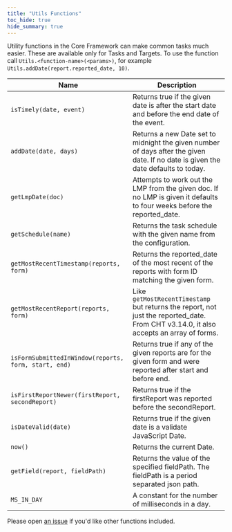 ```yaml
---
title: "Utils Functions"
toc_hide: true
hide_summary: true
---
```


Utility functions in the Core Framework can make common tasks much easier. These are available only for Tasks and Targets. To use the function call `Utils.<function-name>(<params>)`, for example `Utils.addDate(report.reported_date, 10)`.

| Name | Description |
|---|---|
| `isTimely(date, event)` | Returns true if the given date is after the start date and before the end date of the event. |
| `addDate(date, days)` | Returns a new Date set to midnight the given number of days after the given date. If no date is given the date defaults to today. |
| `getLmpDate(doc)` | Attempts to work out the LMP from the given doc. If no LMP is given it defaults to four weeks before the reported_date. |
| `getSchedule(name)` | Returns the task schedule with the given name from the configuration. |
| `getMostRecentTimestamp(reports, form)` | Returns the reported_date of the most recent of the reports with form ID matching the given form. |
| `getMostRecentReport(reports, form)` | Like `getMostRecentTimestamp` but returns the report, not just the reported_date. From CHT v3.14.0, it also accepts an array of forms. |
| `isFormSubmittedInWindow(reports, form, start, end)` | Returns true if any of the given reports are for the given form and were reported after start and before end. |
| `isFirstReportNewer(firstReport, secondReport)` | Returns true if the firstReport was reported before the secondReport. |
| `isDateValid(date)` | Returns true if the given date is a validate JavaScript Date. |
| `now()` | Returns the current Date. |
| `getField(report, fieldPath)` | Returns the value of the specified fieldPath. The fieldPath is a period separated json path. |
| `MS_IN_DAY` | A constant for the number of milliseconds in a day. |

Please open [an issue](https://github.com/medic/cht-core/issues/new) if you'd like other functions included.
